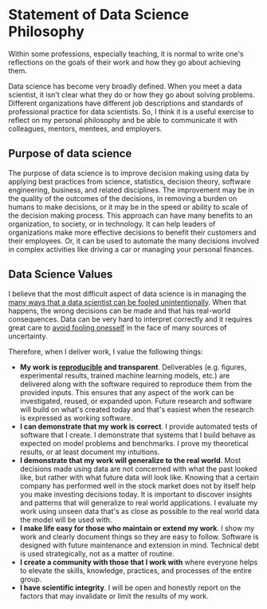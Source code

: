 # Statement of Data Science Philosophy

Within some professions, especially teaching, it is normal to write one's reflections on the 
goals of their work and how they go about achieving them. 

Data science has become very broadly defined. When you meet a data scientist, it isn't clear what they do 
or how they go about solving problems. Different organizations have different job descriptions and 
standards of professional practice for data scientists. 
So, I think it is a useful exercise to reflect on my personal philosophy and be able to communicate it with colleagues, 
mentors, mentees, and employers.

## Purpose of data science

The purpose of data science is to improve decision making using data by applying best practices from science, statistics, 
decision theory, software engineering, business, and related disciplines. 
The improvement may be in the quality of the outcomes of the 
decisions, in removing a burden on humans to make decisions, 
or it may be in the speed or ability to scale of the decision making process. This approach can have many benefits
to an organization, to society, or in technology. It can help leaders of organizations make more effective decisions
to benefit their customers and their employees. Or, it can be used to automate the many decisions involved in complex 
activities like driving a car or managing your personal finances.

## Data Science Values

I believe that the most difficult aspect of data science is in managing the [many ways that a data scientist 
can be fooled unintentionally](https://github.com/amandabee/workshops/wiki/Round-Up:-Ethics-and-Skepticism). 
When that happens, the wrong decisions can be made and 
that has real-world consequences. Data can be very hard to interpret correctly and it requires 
great care to [avoid fooling onesself](http://calteches.library.caltech.edu/51/2/CargoCult.htm) in the face of many
sources of uncertainty.

Therefore, when I deliver work, I value the following things:
* **My work is [reproducible](https://en.wikipedia.org/wiki/Reproducibility#Reproducible_research) and transparent**. Deliverables (e.g. figures, experimental results, trained machine learning models,
etc.) are delivered along with the software required to reproduce them from the provided inputs. This ensures that any aspect of 
the work can be investigated, reused, or expanded upon. Future research and software will build on what's created today and 
that's easiest when the research is expressed as working software.
* **I can demonstrate that my work is correct**. I provide automated tests of software that I create. I demonstrate that 
systems that I build behave as expected on model problems and benchmarks. I prove my theoretical results, or at least 
document my intuitions.
* **I demonstrate that my work will generalize to the real world**. Most decisions made using data are not concerned with 
what the past looked like, but rather with what future data will look like. Knowing that a certain company has performed well 
in the stock market does not by itself help you make investing decisions today. It is important to discover insights and 
patterns that will generalize to real world applications. I evaluate my work using unseen data 
that's as close as possible to the real world data the model will be used with. 
* **I make life easy for those who maintain or extend my work**. I show my work and clearly document things so they are 
easy to follow. Software is designed with future maintenance and extension in mind. 
Technical debt is used strategically, not as a matter of routine.
* **I create a community with those that I work with** where everyone helps to elevate the skills, knowledge, practices, and processes
of the entire group.
* **I have scientific integrity**. I will be open and honestly report on the factors that may invalidate or limit the results of my work.
